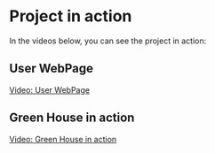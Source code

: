 # Project in action

In the videos below, you can see the project in action:

## User WebPage

[Video: User WebPage](https://github.com/Yotam-Menachem/Agro-Tech-Lab-Plant-propagation-GreenHouse/assets/106580952/d611a0a0-6061-4c36-9f05-14d3570c8e94)

## Green House in action

[Video: Green House in action](https://github.com/Yotam-Menachem/Agro-Tech-Lab-Plant-propagation-GreenHouse/assets/106580952/981fa555-cc26-4b80-9c95-c12fe74afb53)
